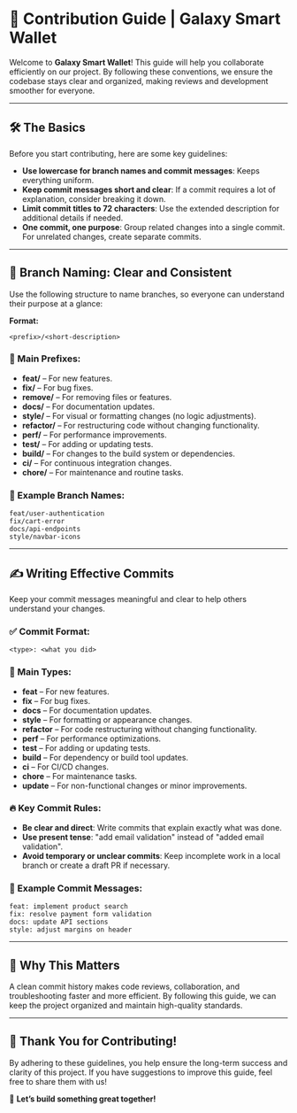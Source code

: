# 🚀 Contribution Guide | Galaxy Smart Wallet

Welcome to **Galaxy Smart Wallet**! This guide will help you collaborate efficiently on our project. By following these conventions, we ensure the codebase stays clear and organized, making reviews and development smoother for everyone.

---

## 🛠️ The Basics

Before you start contributing, here are some key guidelines:

- **Use lowercase for branch names and commit messages**: Keeps everything uniform.
- **Keep commit messages short and clear**: If a commit requires a lot of explanation, consider breaking it down.
- **Limit commit titles to 72 characters**: Use the extended description for additional details if needed.
- **One commit, one purpose**: Group related changes into a single commit. For unrelated changes, create separate commits.

---

## 🌳 Branch Naming: Clear and Consistent

Use the following structure to name branches, so everyone can understand their purpose at a glance:

**Format:**
```
<prefix>/<short-description>
```

### 🔹 Main Prefixes:
- **feat/** – For new features.
- **fix/** – For bug fixes.
- **remove/** – For removing files or features.
- **docs/** – For documentation updates.
- **style/** – For visual or formatting changes (no logic adjustments).
- **refactor/** – For restructuring code without changing functionality.
- **perf/** – For performance improvements.
- **test/** – For adding or updating tests.
- **build/** – For changes to the build system or dependencies.
- **ci/** – For continuous integration changes.
- **chore/** – For maintenance and routine tasks.

### 📌 Example Branch Names:
```
feat/user-authentication
fix/cart-error
docs/api-endpoints
style/navbar-icons
```

---

## ✍️ Writing Effective Commits

Keep your commit messages meaningful and clear to help others understand your changes.

### ✅ Commit Format:
```
<type>: <what you did>
```

### 🔹 Main Types:
- **feat** – For new features.
- **fix** – For bug fixes.
- **docs** – For documentation updates.
- **style** – For formatting or appearance changes.
- **refactor** – For code restructuring without changing functionality.
- **perf** – For performance optimizations.
- **test** – For adding or updating tests.
- **build** – For dependency or build tool updates.
- **ci** – For CI/CD changes.
- **chore** – For maintenance tasks.
- **update** – For non-functional changes or minor improvements.

### 🔥 Key Commit Rules:
- **Be clear and direct**: Write commits that explain exactly what was done.
- **Use present tense**: "add email validation" instead of "added email validation".
- **Avoid temporary or unclear commits**: Keep incomplete work in a local branch or create a draft PR if necessary.

### 📌 Example Commit Messages:
```
feat: implement product search
fix: resolve payment form validation
docs: update API sections
style: adjust margins on header
```

---

## 📢 Why This Matters

A clean commit history makes code reviews, collaboration, and troubleshooting faster and more efficient. By following this guide, we can keep the project organized and maintain high-quality standards.

---

## 🙌 Thank You for Contributing!

By adhering to these guidelines, you help ensure the long-term success and clarity of this project. If you have suggestions to improve this guide, feel free to share them with us!

🚀 **Let’s build something great together!**
